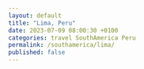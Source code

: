 ```yaml
---
layout: default
title: "Lima, Peru"
date: 2023-07-09 08:00:30 +0100
categories: travel SouthAmerica Peru
permalink: /southamerica/lima/
published: false
---
```



